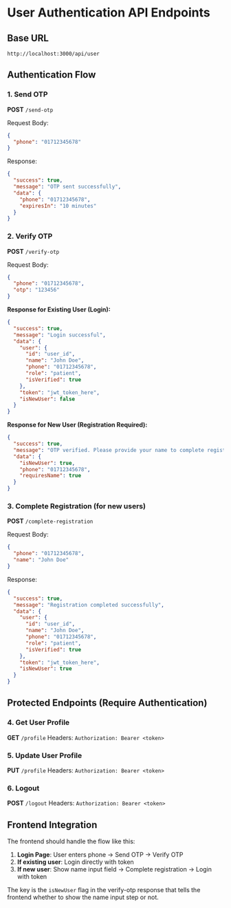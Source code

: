 # User Authentication API Endpoints

## Base URL
```
http://localhost:3000/api/user
```

## Authentication Flow

### 1. Send OTP
**POST** `/send-otp`

Request Body:
```json
{
  "phone": "01712345678"
}
```

Response:
```json
{
  "success": true,
  "message": "OTP sent successfully",
  "data": {
    "phone": "01712345678",
    "expiresIn": "10 minutes"
  }
}
```

### 2. Verify OTP
**POST** `/verify-otp`

Request Body:
```json
{
  "phone": "01712345678",
  "otp": "123456"
}
```

**Response for Existing User (Login):**
```json
{
  "success": true,
  "message": "Login successful",
  "data": {
    "user": {
      "id": "user_id",
      "name": "John Doe",
      "phone": "01712345678",
      "role": "patient",
      "isVerified": true
    },
    "token": "jwt_token_here",
    "isNewUser": false
  }
}
```

**Response for New User (Registration Required):**
```json
{
  "success": true,
  "message": "OTP verified. Please provide your name to complete registration.",
  "data": {
    "isNewUser": true,
    "phone": "01712345678",
    "requiresName": true
  }
}
```

### 3. Complete Registration (for new users)
**POST** `/complete-registration`

Request Body:
```json
{
  "phone": "01712345678",
  "name": "John Doe"
}
```

Response:
```json
{
  "success": true,
  "message": "Registration completed successfully",
  "data": {
    "user": {
      "id": "user_id",
      "name": "John Doe",
      "phone": "01712345678",
      "role": "patient",
      "isVerified": true
    },
    "token": "jwt_token_here",
    "isNewUser": true
  }
}
```

## Protected Endpoints (Require Authentication)

### 4. Get User Profile
**GET** `/profile`
Headers: `Authorization: Bearer <token>`

### 5. Update User Profile
**PUT** `/profile`
Headers: `Authorization: Bearer <token>`

### 6. Logout
**POST** `/logout`
Headers: `Authorization: Bearer <token>`

## Frontend Integration

The frontend should handle the flow like this:

1. **Login Page**: User enters phone → Send OTP → Verify OTP
2. **If existing user**: Login directly with token
3. **If new user**: Show name input field → Complete registration → Login with token

The key is the `isNewUser` flag in the verify-otp response that tells the frontend whether to show the name input step or not.
